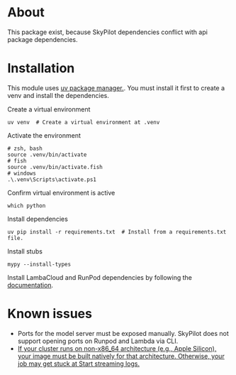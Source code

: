 
# About 

This package exist, because SkyPilot dependencies conflict with api package dependencies. 

# Installation

This module uses [uv package manager.](https://github.com/astral-sh/uv). You must install it first to create a venv and install the dependencies.

Create a virtual environment

```shell
uv venv  # Create a virtual environment at .venv
```

Activate the environment

```shell
# zsh, bash
source .venv/bin/activate
# fish
source .venv/bin/activate.fish
# windows
.\.venv\Scripts\activate.ps1
```

Confirm virtual environment is active

```shell
which python
```

Install dependencies

```shell
uv pip install -r requirements.txt  # Install from a requirements.txt file.
```

Install stubs

```shell
mypy --install-types
```


Install LambaCloud and RunPod dependencies by following the [documentation](https://skypilot.readthedocs.io/en/latest/getting-started/installation.html#lambda-cloud).

# Known issues


- Ports for the model server must be exposed manually. SkyPilot does not support opening ports on Runpod and Lambda via CLI.
- [If your cluster runs on non-x86_64 architecture (e.g., Apple Silicon), your image must be built natively for that architecture. Otherwise, your job may get stuck at Start streaming logs.](https://github.com/skypilot-org/skypilot/issues/3035)
